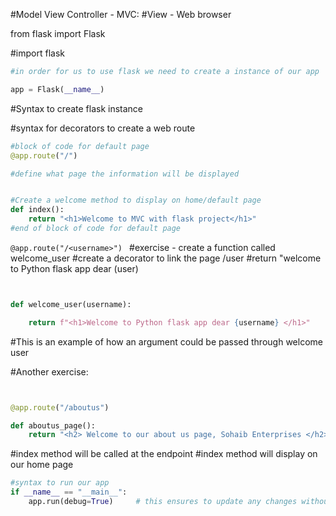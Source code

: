 #Model View Controller - MVC:
#View - Web browser

from flask import Flask

#import flask
```python
#in order for us to use flask we need to create a instance of our app

app = Flask(__name__)

```

#Syntax to create flask instance

#syntax for decorators to create a web route

```python
#block of code for default page
@app.route("/")

#define what page the information will be displayed


#Create a welcome method to display on home/default page
def index():
    return "<h1>Welcome to MVC with flask project</h1>"
#end of block of code for default page
```
```@app.route("/<username>") ```
#exercise - create a function called welcome_user
#create a decorator to link the page /user
#return "welcome to Python flask app dear (user)
```python


def welcome_user(username):

    return f"<h1>Welcome to Python flask app dear {username} </h1>"                                                                   
```


#This is an example of how an argument could be passed through welcome user

#Another exercise:
```python


@app.route("/aboutus")

def aboutus_page():
    return "<h2> Welcome to our about us page, Sohaib Enterprises </h2>"                                                                        
```


#index method will be called at the endpoint
#index method will display on our home page
```python 
#syntax to run our app
if __name__ == "__main__":
    app.run(debug=True)     # this ensures to update any changes without re-running the app.

```

